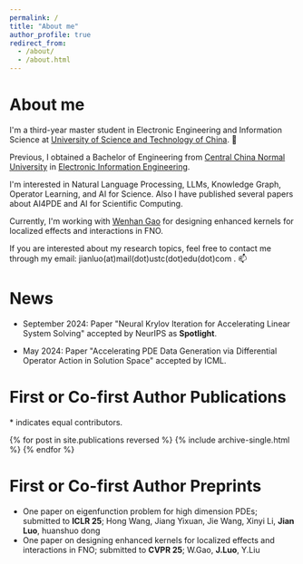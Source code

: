 ```yaml
---
permalink: /
title: "About me"
author_profile: true
redirect_from: 
  - /about/
  - /about.html
---
```


# About me
I'm a third-year master student in Electronic Engineering and Information Science at [University of Science and Technology of China](https://en.ustc.edu.cn/). 📕

Previous, I obtained a Bachelor of Engineering from [Central China Normal University](https://english.ccnu.edu.cn/) in [Electronic Information Engineering](https://physics.ccnu.edu.cn/English.htm).

I'm interested in Natural Language Processing, LLMs, Knowledge Graph, Operator Learning, and AI for Science. Also I have published several papers about AI4PDE and AI for Scientific Computing. 

Currently, I'm working with [Wenhan Gao](https://wenhangao21.github.io/) for designing enhanced kernels for localized effects and interactions in FNO.

If you are interested about my research topics, feel free to contact me through my email: jianluo(at)mail(dot)ustc(dot)edu(dot)com . 📫


# News

* September 2024: Paper "Neural Krylov Iteration for Accelerating Linear System Solving" accepted by NeurIPS as **Spotlight**.

* May 2024: Paper "Accelerating PDE Data Generation via Differential Operator Action in Solution Space" accepted by ICML.

# First or Co-first Author Publications

\* indicates equal contributors.

{% for post in site.publications reversed %}
  {% include archive-single.html %}
{% endfor %}


# First or Co-first Author Preprints
* One paper on eigenfunction problem for high dimension PDEs; submitted to **ICLR 25**; Hong Wang, Jiang Yixuan, Jie Wang, Xinyi Li, **Jian Luo**, huanshuo dong
* One paper on designing enhanced kernels for localized effects and interactions in FNO; submitted to **CVPR 25**; W.Gao, **J.Luo**, Y.Liu